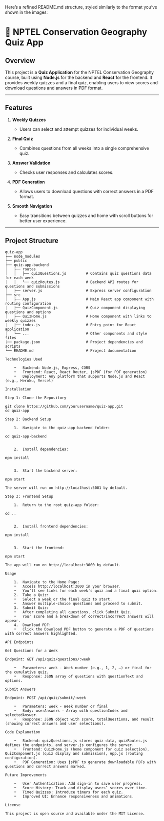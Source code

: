 Here’s a refined README.md structure, styled similarly to the format you’ve shown in the images:

# 🦋 NPTEL Conservation Geography Quiz App

## Overview

This project is a **Quiz Application** for the NPTEL Conservation Geography course, built using **Node.js** for the backend and **React** for the frontend. It provides weekly quizzes and a final quiz, enabling users to view scores and download questions and answers in PDF format.

---

## Features

1. **Weekly Quizzes**
   - Users can select and attempt quizzes for individual weeks.

2. **Final Quiz**
   - Combines questions from all weeks into a single comprehensive quiz.

3. **Answer Validation**
   - Checks user responses and calculates scores.

4. **PDF Generation**
   - Allows users to download questions with correct answers in a PDF format.

5. **Smooth Navigation**
   - Easy transitions between quizzes and home with scroll buttons for better user experience.

---

## Project Structure

```plaintext
quiz-app
├── node_modules
├── public
├── quiz-app-backend
│   ├── routes
│   │   ├── quizQuestions.js         # Contains quiz questions data for each week
│   │   └── quizRoutes.js            # Backend API routes for questions and submissions
│   ├── server.js                    # Express server configuration
├── src
│   ├── App.js                       # Main React app component with routing configuration
│   ├── QuizComponent.js             # Quiz component displaying questions and options
│   ├── QuizHome.js                  # Home component with links to weekly quizzes
│   ├── index.js                     # Entry point for React application
│   └── ...                          # Other components and style files
├── package.json                     # Project dependencies and scripts
└── README.md                        # Project documentation

Technologies Used

	•	Backend: Node.js, Express, CORS
	•	Frontend: React, React Router, jsPDF (for PDF generation)
	•	Deployment: Any platform that supports Node.js and React (e.g., Heroku, Vercel)

Installation

Step 1: Clone the Repository

git clone https://github.com/yourusername/quiz-app.git
cd quiz-app

Step 2: Backend Setup

	1.	Navigate to the quiz-app-backend folder:

cd quiz-app-backend


	2.	Install dependencies:

npm install


	3.	Start the backend server:

npm start

The server will run on http://localhost:5001 by default.

Step 3: Frontend Setup

	1.	Return to the root quiz-app folder:

cd ..


	2.	Install frontend dependencies:

npm install


	3.	Start the frontend:

npm start

The app will run on http://localhost:3000 by default.

Usage

	1.	Navigate to the Home Page:
	•	Access http://localhost:3000 in your browser.
	•	You’ll see links for each week’s quiz and a final quiz option.
	2.	Take a Quiz:
	•	Select a week or the final quiz to start.
	•	Answer multiple-choice questions and proceed to submit.
	3.	Submit Quiz:
	•	After completing all questions, click Submit Quiz.
	•	Your score and a breakdown of correct/incorrect answers will appear.
	4.	Download PDF:
	•	Click the Download PDF button to generate a PDF of questions with correct answers highlighted.

API Endpoints

Get Questions for a Week

Endpoint: GET /api/quiz/questions/:week

	•	Parameters: week - Week number (e.g., 1, 2, …) or final for the cumulative quiz.
	•	Response: JSON array of questions with questionText and options.

Submit Answers

Endpoint: POST /api/quiz/submit/:week

	•	Parameters: week - Week number or final
	•	Body: userAnswers - Array with questionIndex and selectedAnswer.
	•	Response: JSON object with score, totalQuestions, and result (showing correct answers and user selections).

Code Explanation

	•	Backend: quizQuestions.js stores quiz data, quizRoutes.js defines the endpoints, and server.js configures the server.
	•	Frontend: QuizHome.js (home component for quiz selection), QuizComponent.js (quiz display and submission), App.js (routing configuration).
	•	PDF Generation: Uses jsPDF to generate downloadable PDFs with questions and correct answers marked.

Future Improvements

	•	User Authentication: Add sign-in to save user progress.
	•	Score History: Track and display users’ scores over time.
	•	Timed Quizzes: Introduce timers for each quiz.
	•	Improved UI: Enhance responsiveness and animations.

License

This project is open source and available under the MIT License.
